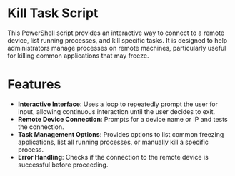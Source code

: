 # Kill Task Script

This PowerShell script provides an interactive way to connect to a remote device, list running processes, and kill specific tasks. It is designed to help administrators manage processes on remote machines, particularly useful for killing common applications that may freeze.


# Features

-   **Interactive Interface**: Uses a loop to repeatedly prompt the user for input, allowing continuous interaction
 until the user decides to exit.
-   **Remote Device Connection**: Prompts for a device name or IP and tests the connection.
-   **Task Management Options**: Provides options to list common freezing applications, list all running processes, or manually kill a specific process.
-   **Error Handling**: Checks if the connection to the remote device is successful before proceeding.


